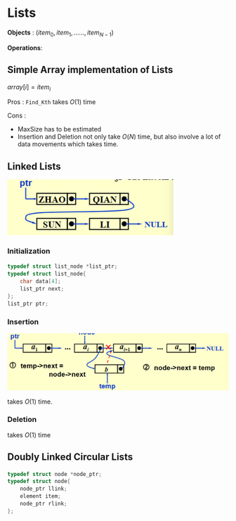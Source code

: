 # Lists

**Objects** : ($item_0,item_1,……,item_{N-1}$)

**Operations**:



## Simple Array implementation of Lists

$array[i]=item_i$

Pros : `Find_Kth` takes $O(1)$ time

Cons : 

- MaxSize has to be estimated
- Insertion and Deletion not only take $O(N)$ time, but also involve a lot of data movements which takes time.



## Linked Lists

![](image/1.png)

### Initialization

```c
typedef struct list_node *list_ptr;
typedef struct list_node{
    char data[4];
    list_ptr next;
};
list_ptr ptr;
```

### Insertion

![](image/1.2.png)

takes $O(1)$ time.



### Deletion

takes $O(1)$ time



## Doubly Linked Circular Lists

```c
typedef struct node *node_ptr;
typedef struct node{
    node_ptr llink;
    element item;
    node_ptr rlink;
};
```


